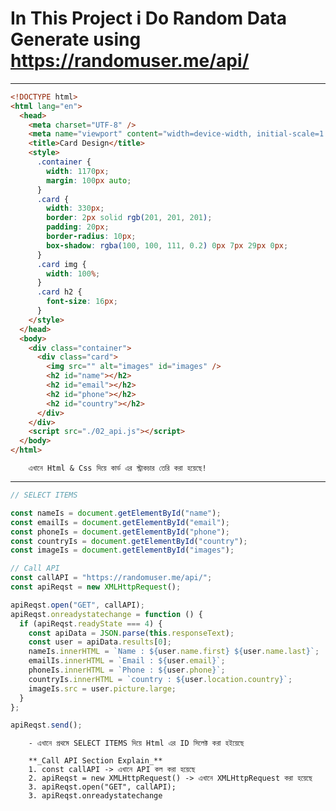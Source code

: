 # In This Project i Do Random Data Generate using https://randomuser.me/api/

---

```html
<!DOCTYPE html>
<html lang="en">
  <head>
    <meta charset="UTF-8" />
    <meta name="viewport" content="width=device-width, initial-scale=1.0" />
    <title>Card Design</title>
    <style>
      .container {
        width: 1170px;
        margin: 100px auto;
      }
      .card {
        width: 330px;
        border: 2px solid rgb(201, 201, 201);
        padding: 20px;
        border-radius: 10px;
        box-shadow: rgba(100, 100, 111, 0.2) 0px 7px 29px 0px;
      }
      .card img {
        width: 100%;
      }
      .card h2 {
        font-size: 16px;
      }
    </style>
  </head>
  <body>
    <div class="container">
      <div class="card">
        <img src="" alt="images" id="images" />
        <h2 id="name"></h2>
        <h2 id="email"></h2>
        <h2 id="phone"></h2>
        <h2 id="country"></h2>
      </div>
    </div>
    <script src="./02_api.js"></script>
  </body>
</html>
```

        এখানে Html & Css দিয়ে কার্ড এর স্ট্রাকচার তেরি করা হয়েছে!

---

```javascript
// SELECT ITEMS

const nameIs = document.getElementById("name");
const emailIs = document.getElementById("email");
const phoneIs = document.getElementById("phone");
const countryIs = document.getElementById("country");
const imageIs = document.getElementById("images");

// Call API
const callAPI = "https://randomuser.me/api/";
const apiReqst = new XMLHttpRequest();

apiReqst.open("GET", callAPI);
apiReqst.onreadystatechange = function () {
  if (apiReqst.readyState === 4) {
    const apiData = JSON.parse(this.responseText);
    const user = apiData.results[0];
    nameIs.innerHTML = `Name : ${user.name.first} ${user.name.last}`;
    emailIs.innerHTML = `Email : ${user.email}`;
    phoneIs.innerHTML = `Phone : ${user.phone}`;
    countryIs.innerHTML = `country : ${user.location.country}`;
    imageIs.src = user.picture.large;
  }
};

apiReqst.send();
```

        - এখানে প্রথমে SELECT ITEMS দিয়ে Html এর ID সিলেক্ট করা হইয়েছে

        **_Call API Section Explain_**
        1. const callAPI -> এখানে API কল করা হয়েছে
        2. apiReqst = new XMLHttpRequest() -> এখানে XMLHttpRequest করা হয়েছে
        3. apiReqst.open("GET", callAPI);
        3. apiReqst.onreadystatechange